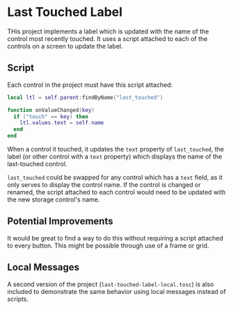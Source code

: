 # Last Touched Label
THis project implements a label which is updated with the name of the control most recently touched. It uses a script attached to each of the controls on a screen to update the label.

## Script
Each control in the project must have this script attached:

``` Lua
local ltl = self.parent:findByName("last_touched")

function onValueChanged(key)
  if ("touch" == key) then
    ltl.values.text = self.name
  end
end
```

When a control it touched, it updates the `text` property of `last_touched`, the label (or other control with a `text` property) which displays the name of the last-touched control.

`last_touched` could be swapped for any control which has a `text` field, as it only serves to display the control name. If the control is changed or renamed, the script attached to each control would need to be updated with the new storage control's name.

## Potential Improvements
It would be great to find a way to do this without requiring a script attached to every button. This might be possible through use of a frame or grid.

## Local Messages
A second version of the project (`last-touched-label-local.tosc`) is also included to demonstrate the same behavior using local messages instead of scripts.